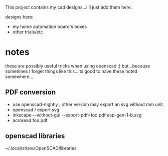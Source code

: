 This project contains my cad designs...i'll just add them here.

designs here:

* my home automation board's boxes
* other trials/etc

# notes

these are possibly useful tricks when using openscad :)
but...because sometimes I forget things like this...its good to have these noted somewhere...

## PDF conversion

* use openscad-nightly ; other version may export an svg without mm unit
* openscad / export svg
* inkscape --without-gui --export-pdf=foo.pdf esp-gen-1-b.svg
* acroread foo.pdf

## openscad libraries

~/.local/share/OpenSCAD/libraries

